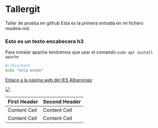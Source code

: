 # Tallergit
Taller de prueba en github
Esta es la primera entrada en mi fichero readme.md.
### **Esto es un texto encabecera h3**
Para instalar apache tendremos que usar el comando `sudo apt install apache`

```bash
#!/bin/bash
echo "hola mundo"
```

[Enlace a la página web del IES Albarregas](https://informatica.iesalbarregas.com/my/courses.php)

![](https://static.wikia.nocookie.net/featteca/images/c/cb/Vegito_SSJ.png/revision/latest/scale-to-width-down/480?cb=20221012003743&path-prefix=es)

| First Header | Second Header |
| ------------- | ------------- |
| Content Cell | Content Cell |
| Content Cell | Content Cell |


